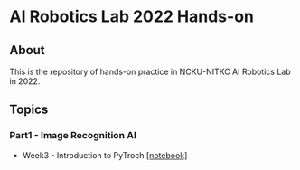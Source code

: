 # AI Robotics Lab 2022 Hands-on
## About
This is the repository of hands-on practice in NCKU-NITKC AI Robotics Lab in 2022.

## Topics
### Part1 - Image Recognition AI
- Week3 - Introduction to PyTroch [[notebook]](https://github.com/naoya1110/ai_robotics_lab_2022_hands_on/blob/main/Part1/Week03_Introduction_to_PyTorch.ipynb)
